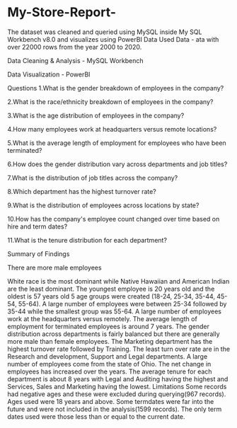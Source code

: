 # My-Store-Report-
The dataset was cleaned and queried using MySQL inside My SQL Workbench v8.0 and visualizes using PowerBI
Data Used
Data - ata with over 22000 rows from the year 2000 to 2020.

Data Cleaning & Analysis - MySQL Workbench

Data Visualization - PowerBI

Questions
1.What is the gender breakdown of employees in the company?

2.What is the race/ethnicity breakdown of employees in the company?

3.What is the age distribution of employees in the company?

4.How many employees work at headquarters versus remote locations?

5.What is the average length of employment for employees who have been terminated?

6.How does the gender distribution vary across departments and job titles?

7.What is the distribution of job titles across the company?

8.Which department has the highest turnover rate?

9.What is the distribution of employees across locations by state?

10.How has the company's employee count changed over time based on hire and term dates?

11.What is the tenure distribution for each department?

Summary of Findings

There are more male employees

White race is the most dominant while Native Hawaiian and American Indian are the least dominant.
The youngest employee is 20 years old and the oldest is 57 years old
5 age groups were created (18-24, 25-34, 35-44, 45-54, 55-64). A large number of employees were between 25-34 followed by 35-44 while the smallest group was 55-64.
A large number of employees work at the headquarters versus remotely.
The average length of employment for terminated employees is around 7 years.
The gender distribution across departments is fairly balanced but there are generally more male than female employees.
The Marketing department has the highest turnover rate followed by Training. The least turn over rate are in the Research and development, Support and Legal departments.
A large number of employees come from the state of Ohio.
The net change in employees has increased over the years.
The average tenure for each department is about 8 years with Legal and Auditing having the highest and Services, Sales and Marketing having the lowest.
Limitations
Some records had negative ages and these were excluded during querying(967 records). Ages used were 18 years and above.
Some termdates were far into the future and were not included in the analysis(1599 records). The only term dates used were those less than or equal to the current date.
